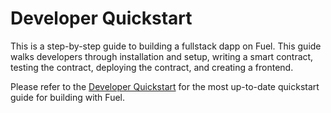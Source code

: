 # Developer Quickstart

This is a step-by-step guide to building a fullstack dapp on Fuel. This guide walks developers through installation and setup, writing a smart contract, testing the contract, deploying the contract, and creating a frontend.

Please refer to the [Developer Quickstart](https://fuelbook.fuel.network/master/quickstart/developer-quickstart.html) for the most up-to-date quickstart guide for building with Fuel.
